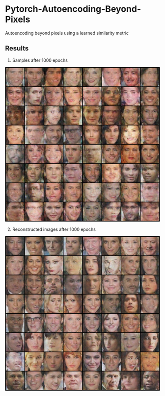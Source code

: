# Pytorch-Autoencoding-Beyond-Pixels

Autoencoding beyond pixels using a learned similarity metric

## Results
1. Samples after 1000 epochs  

![samples](./images/sample_epoch_999.png)

2. Reconstructed images after 1000 epochs

![reconstruction](./images/rec_epoch_999.png.png)
